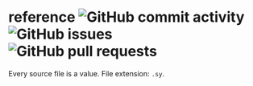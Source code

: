 # reference ![GitHub commit activity](https://img.shields.io/github/commit-activity/m/syssylang/reference) ![GitHub issues](https://img.shields.io/github/issues/syssylang/reference) ![GitHub pull requests](https://img.shields.io/github/issues-pr/syssylang/reference)

Every source file is a value. File extension: ```.sy```.
